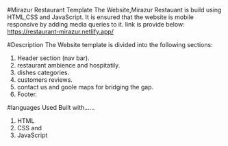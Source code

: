 #Mirazur Restaurant Template
The Website,Mirazur Restauant is build using HTML,CSS and JavaScript.
It is ensured that the website is mobile responsive by adding media queries to it.
link is provide below:
https://restaurant-mirazur.netlify.app/

#Description
The Website template is divided into the following sections:
1. Header section (nav bar).
2. restaurant ambience and hospitatily.
3. dishes categories.
4. customers reviews.
5. contact us and goole maps for bridging the gap.
6. Footer.

#languages Used
Built with......
1. HTML
2. CSS and
3. JavaScript
